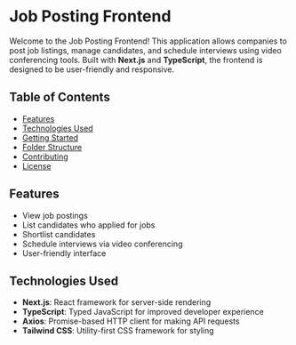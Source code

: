 # Job Posting Frontend

Welcome to the Job Posting Frontend! This application allows companies to post job listings, manage candidates, and schedule interviews using video conferencing tools. Built with **Next.js** and **TypeScript**, the frontend is designed to be user-friendly and responsive.

## Table of Contents

- [Features](#features)
- [Technologies Used](#technologies-used)
- [Getting Started](#getting-started)
- [Folder Structure](#folder-structure)
- [Contributing](#contributing)
- [License](#license)

## Features

- View job postings
- List candidates who applied for jobs
- Shortlist candidates
- Schedule interviews via video conferencing
- User-friendly interface

## Technologies Used

- **Next.js**: React framework for server-side rendering
- **TypeScript**: Typed JavaScript for improved developer experience
- **Axios**: Promise-based HTTP client for making API requests
- **Tailwind CSS**: Utility-first CSS framework for styling